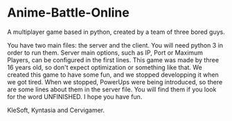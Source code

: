 # Anime-Battle-Online
A multiplayer game based in python, created by a team of three bored guys.

You have two main files: the server and the client. You will need python 3 in order to run them. Server main options, such as IP, Port or Maximum Players, can be configured in the first lines. 
This game was made by three 16 years old, so don't expect optimization or something like that. We created this game to have some fun, and we stopped developping it when we got tired. When we stopped, PowerUps were being introduced, so there are some lines about them in the server file. You will find them if you look for the word UNFINISHED. I hope you have fun.

KleSoft, Kyntasia and Cervigamer.
